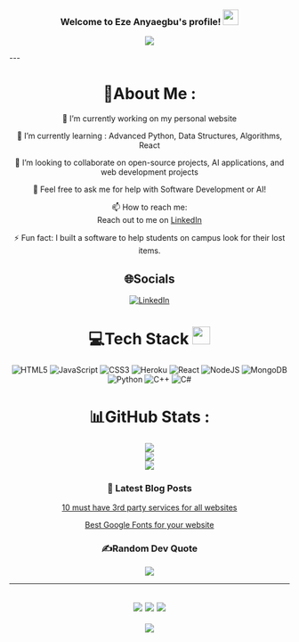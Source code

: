 <h3 align="center">
  Welcome to Eze Anyaegbu's profile!
  <img src="https://media.giphy.com/media/hvRJCLFzcasrR4ia7z/giphy.gif" width="28">
</h3>
<p align="center">
  <a href="https://github.com/dyno-star"><img src="https://readme-typing-svg.herokuapp.com?color=%2336BCF7&center=true&vCenter=true&lines=Hi+%2C+welcome+to+my+Github+page;I+am+Eze+Anyaegbu;I+am+a+College+Student;Web+Dev;Sofware+Dev;"></a>
</p>
---
<div align="center">
  
# 💫About Me :
🔭 I’m currently working on my personal website
  
🌱 I’m currently learning : Advanced Python, Data Structures, Algorithms, React

👯 I’m looking to collaborate on open-source projects, AI applications, and web development projects

💬 Feel free to ask me for help with Software Development or AI!

📫 How to reach me:  
Reach out to me on [LinkedIn](https://www.linkedin.com/in/ezeanyaegbu)

⚡ Fun fact: I built a software to help students on campus look for their lost items.

## 🌐Socials
[![LinkedIn](https://img.shields.io/badge/LinkedIn-0077B5?logo=linkedin&logoColor=white)](https://www.linkedin.com/in/ezeanyaegbu)

# 💻Tech Stack <img src = "https://media2.giphy.com/media/QssGEmpkyEOhBCb7e1/giphy.gif?cid=ecf05e47a0n3gi1bfqntqmob8g9aid1oyj2wr3ds3mg700bl&rid=giphy.gif" width = 32px> 
![HTML5](https://img.shields.io/badge/html5-%23E34F26.svg?style=for-the-badge&logo=html5&logoColor=white) 
![JavaScript](https://img.shields.io/badge/javascript-%23323330.svg?style=for-the-badge&logo=javascript&logoColor=%23F7DF1E) 
![CSS3](https://img.shields.io/badge/css3-%231572B6.svg?style=for-the-badge&logo=css3&logoColor=white) 
![Heroku](https://img.shields.io/badge/heroku-%23430098.svg?style=for-the-badge&logo=heroku&logoColor=white) 
![React](https://img.shields.io/badge/react-%2361DAFB.svg?style=for-the-badge&logo=react&logoColor=white) 
![NodeJS](https://img.shields.io/badge/node.js-6DA55F?style=for-the-badge&logo=node.js&logoColor=white) 
![MongoDB](https://img.shields.io/badge/MongoDB-%234ea94b.svg?style=for-the-badge&logo=mongodb&logoColor=white) 
![Python](https://img.shields.io/badge/python-%233776AB.svg?style=for-the-badge&logo=python&logoColor=white)
![C++](https://img.shields.io/badge/C%2B%2B-%2300599C.svg?style=for-the-badge&logo=c%2B%2B&logoColor=white)
![C#](https://img.shields.io/badge/C%23-%23239120.svg?style=for-the-badge&logo=c-sharp&logoColor=white)

# 📊GitHub Stats :
![](https://github-readme-stats.vercel.app/api?username=dyno-star&theme=radical&hide_border=false&include_all_commits=false&count_private=false)<br/>
![](https://github-readme-streak-stats.herokuapp.com/?user=dyno-star&theme=radical&hide_border=false)<br/>
![](https://github-readme-stats.vercel.app/api/top-langs/?username=dyno-star&theme=radical&hide_border=false&include_all_commits=false&count_private=false&layout=compact)

### 📕 Latest Blog Posts

<!-- BLOG-POST-LIST:START -->
 [10 must have 3rd party services for all websites](https://dev.to/[YourUsername]/10-must-have-3rd-party-services-for-all-websites-584m)
  
 [Best Google Fonts for your website](https://dev.to/[YourUsername]/best-google-fonts-for-your-website-3e5k)
<!-- BLOG-POST-LIST:END -->


### ✍️Random Dev Quote
![](https://quotes-github-readme.vercel.app/api?type=horizontal&theme=merko)

---
![](https://forthebadge.com/images/badges/powered-by-black-magic.svg)
![](http://ForTheBadge.com/images/badges/built-by-developers.svg)
![](https://forthebadge.com/images/badges/uses-brains.svg)
---
![](https://komarev.com/ghpvc/?username=dyno-star&label=Visitors+Count&color=brightgreen)
</div>
